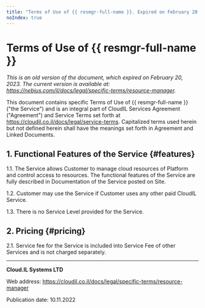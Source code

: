 ```yaml
---
title: "Terms of Use of {{ resmgr-full-name }}. Expired on February 20, 2023"
noIndex: true
---
```


# Terms of Use of {{ resmgr-full-name }}

*This is an old version of the document, which expired on February 20, 2023. The current version is available at: <https://nebius.com/il/docs/legal/specific-terms/resource-manager>.*

This document contains specific Terms of Use of {{ resmgr-full-name }} ("the Service") and is an integral part of CloudIL Services Agreement ("Agreement") and Service Terms set forth at <https://cloudil.co.il/docs/legal/service-terms>. Capitalized terms used herein but not defined herein shall have the meanings set forth in Agreement and Linked Documents.

## 1. Functional Features of the Service {#features}

1.1. The Service allows Customer to manage cloud resources of Platform and control access to resources. The functional features of the Service are fully described in Documentation of the Service posted on Site.

1.2. Customer may use the Service if Customer uses any other paid CloudIL Service.

1.3. There is no Service Level provided for the Service.

## 2. Pricing {#pricing}

2.1. Service fee for the Service is included into Service Fee of other Services and is not charged separately.

________________________________________

**Cloud.IL Systems LTD**

Web address: <https://cloudil.co.il/docs/legal/specific-terms/resource-manager>

Publication date: 10.11.2022
